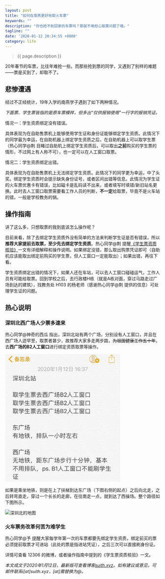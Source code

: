 ```yaml
---
layout: post
title: "如何在南燕更好地取火车票"
keywords: ""
description: "你也抢不到回家的车票吗？那就不用担心取票问题了哦。"
tagline: ""
date: '2020-01-12 20:34:55 +0800'
category: life
---
```

> {{ page.description }}

20年春节的车票，比往年难抢一些。而那些抢到票的同学，又遇到了别样的难题——票是买到了，却取不了。

## 悲惨遭遇

经过不正经统计，19年入学的南燕学子遇到了如下两种情况。

*下面票、学生票皆指的是原车票模样，但多出“仅供报销使用”一行字的报销凭证。*

情况一：学生资质绑定没有错误。

具体表现为在自助售票机上能够使用学生证和身份证能够绑定学生资质。此情况下的同学最为幸运，在自助机器上绑定学生资质之后，在自助机器上可以取学生票（热心同学@荆 目睹过自助机上绑定学生资质后，可以取出**之前**购买的学生票的情形，不过网上有人称不可），也一定可以在人工窗口取票。

情况二：学生资质绑定出错。

具体表现为在自助售票机上无法绑定学生资质。此情况下的同学更为幸运，中了头奖。绑定学生资质时会提示缺失身份证号，或者区间出错等信息。此情况为学生证的火车票优惠卡有错误，比如磁卡是乱码读不出来，或者填写时填错/新旧站名更换。此时去人工窗口取票需要看工作人员的判断，**不一定**给取票，毕竟不是火车站的错，一般是学校教务的锅。

## 操作指南

讲了这么多，只想取票的我到底该怎么操作呢？

目前来看，除了去绑定学生资质外没有简单的方法来判断学生证是否有错误，所以**推荐大家提前去取票，至少先去绑定学生资质**。热心同学@荆 提醒[《学生票资质核验》](https://mp.weixin.qq.com/s/_ODExgXs_8eAXnNiKN31Wg)一文有详细解释和操作说明。如果绑定没错，那么取出购票凭证即可（自助机应该能取出绑定前购买的学生票，但人工窗口一定能取出）；如果出错，再往下看。

学生资质绑定出错的情况下，如果人还在车站，可以去人工窗口碰碰运气，工作人员有可能给取票。回到学校之后，去行政楼H栋（就是A栋对面，穿过马路走过广场到达的建筑），找教务处 H103 的杨老师（感谢热心同学@荆 提供的信息）可处理学生证的问题。

## 热心说明

### 深圳北西广场人少票多速来

热心同学@神奇的西瓜 指出，深圳北站有两个广场，分别设有人工窗口，并且在西广场人迹罕至，取票者甚少，故推荐大家多走两步路，~~为祖国健康工作五十年~~，去**西广场的B2人工窗口**进行绑定资质取票等操作。

<img src="../assets/images/shenzhenbei-advices.png" alt="神奇的西瓜推荐西广场的B2人工窗口" style="zoom:50%;" />

如果是乘坐地铁，则是在上了扶梯到达东广场（下图右侧的起点）之后向北走，之后转弯直走，穿过一个长长的走廊，在往南走一点，就到达了西操场。整个路径如下图所示。

![深圳北的地图]({{"/assets/images/shenzhenbei-map.png"}})



### 火车票务改革何苦为难学生

热心同学@予 提醒大家每学年第一次的车票都要先绑定学生资质，绑定前买的票必须提前取票才可进站（此处的票是指进站凭证），之后三次可以直接刷身份证。

详情可查看 12306 的微博，或者操作指南中提到的《学生票资质核验》一文。

*本文成文于2020年1月12日，最新版可查看博客[suith.xyz](https://suith.xyz)。如有建议或意见，可邮件联系i[at]suith.xyz，[at]需替换为@。*